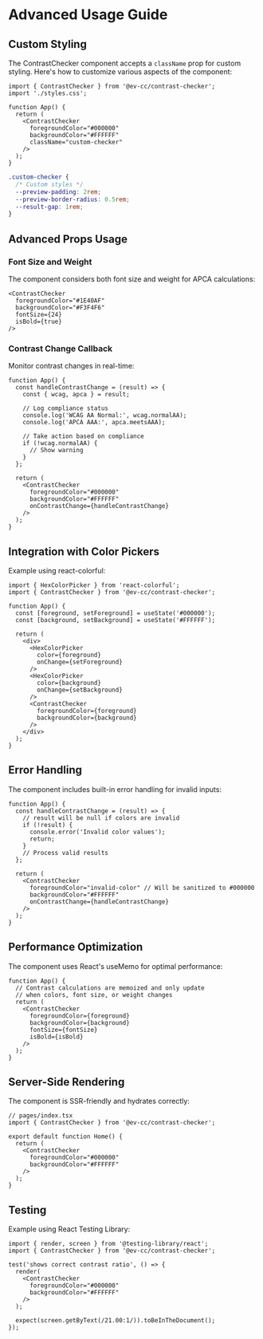 # Advanced Usage Guide

## Custom Styling

The ContrastChecker component accepts a `className` prop for custom styling. Here's how to customize various aspects of the component:

```tsx
import { ContrastChecker } from '@ev-cc/contrast-checker';
import './styles.css';

function App() {
  return (
    <ContrastChecker
      foregroundColor="#000000"
      backgroundColor="#FFFFFF"
      className="custom-checker"
    />
  );
}
```

```css
.custom-checker {
  /* Custom styles */
  --preview-padding: 2rem;
  --preview-border-radius: 0.5rem;
  --result-gap: 1rem;
}
```

## Advanced Props Usage

### Font Size and Weight

The component considers both font size and weight for APCA calculations:

```tsx
<ContrastChecker
  foregroundColor="#1E40AF"
  backgroundColor="#F3F4F6"
  fontSize={24}
  isBold={true}
/>
```

### Contrast Change Callback

Monitor contrast changes in real-time:

```tsx
function App() {
  const handleContrastChange = (result) => {
    const { wcag, apca } = result;
    
    // Log compliance status
    console.log('WCAG AA Normal:', wcag.normalAA);
    console.log('APCA AAA:', apca.meetsAAA);
    
    // Take action based on compliance
    if (!wcag.normalAA) {
      // Show warning
    }
  };

  return (
    <ContrastChecker
      foregroundColor="#000000"
      backgroundColor="#FFFFFF"
      onContrastChange={handleContrastChange}
    />
  );
}
```

## Integration with Color Pickers

Example using react-colorful:

```tsx
import { HexColorPicker } from 'react-colorful';
import { ContrastChecker } from '@ev-cc/contrast-checker';

function App() {
  const [foreground, setForeground] = useState('#000000');
  const [background, setBackground] = useState('#FFFFFF');

  return (
    <div>
      <HexColorPicker
        color={foreground}
        onChange={setForeground}
      />
      <HexColorPicker
        color={background}
        onChange={setBackground}
      />
      <ContrastChecker
        foregroundColor={foreground}
        backgroundColor={background}
      />
    </div>
  );
}
```

## Error Handling

The component includes built-in error handling for invalid inputs:

```tsx
function App() {
  const handleContrastChange = (result) => {
    // result will be null if colors are invalid
    if (!result) {
      console.error('Invalid color values');
      return;
    }
    // Process valid results
  };

  return (
    <ContrastChecker
      foregroundColor="invalid-color" // Will be sanitized to #000000
      backgroundColor="#FFFFFF"
      onContrastChange={handleContrastChange}
    />
  );
}
```

## Performance Optimization

The component uses React's useMemo for optimal performance:

```tsx
function App() {
  // Contrast calculations are memoized and only update
  // when colors, font size, or weight changes
  return (
    <ContrastChecker
      foregroundColor={foreground}
      backgroundColor={background}
      fontSize={fontSize}
      isBold={isBold}
    />
  );
}
```

## Server-Side Rendering

The component is SSR-friendly and hydrates correctly:

```tsx
// pages/index.tsx
import { ContrastChecker } from '@ev-cc/contrast-checker';

export default function Home() {
  return (
    <ContrastChecker
      foregroundColor="#000000"
      backgroundColor="#FFFFFF"
    />
  );
}
```

## Testing

Example using React Testing Library:

```tsx
import { render, screen } from '@testing-library/react';
import { ContrastChecker } from '@ev-cc/contrast-checker';

test('shows correct contrast ratio', () => {
  render(
    <ContrastChecker
      foregroundColor="#000000"
      backgroundColor="#FFFFFF"
    />
  );
  
  expect(screen.getByText(/21.00:1/)).toBeInTheDocument();
});
